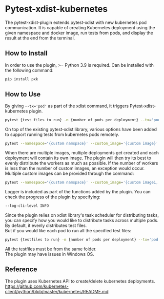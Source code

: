# Pytest-xdist-kubernetes
  
The pytest-xdist-plugin extends pytest-xdist with new kubernetes pod communication. It is capable of creating Kubernetes deployment using the given namespace and docker image, run tests from pods, and display the result at the end from the terminal.  

## How to Install
In order to use the plugin, >= Python 3.9 is required. Can be installed with the following command:  
```bash
pip install pxk
```

## How to Use
By giving <code>--tx='pod'</code> as part of the xdist command, it triggers Pytest-xdist-kubernetes plugin.
```bash
pytest {test files to run} -n {number of pods per deployment} --tx='pod'
```
On top of the existing pytest-xdist library, various options have been added to support running tests from kubernetes pods remotely.
```bash
pytest --namespace='{custom namspace}' --custom_image='{custom image}' {test files to run} -n {number of pods per deployment} --tx='pod'
```
When there are multiple images, multiple deployments get created and each deployment will contain its own image. The plugin will then try its best to evenly distribute the workers as much as possible. If the number of workers is less than the number of custom images, an exception would occur. Multiple custom images can be provided through the command:
```bash
pytest --namespace='{custom namspace}' --custom_image='{custom image1, custom image1}' {test files to run} -n {number of pods per deployment} --tx='pod'
```
Logger is included as part of the functions added by the plugin. You can check the progress of the plugin by specifying:
```bash
--log-cli-level INFO
```  
Since the plugin relies on xdist library's task scheduler for distributing tasks, you can specify how you would like to distribute tasks across multiple pods. By default, it evenly distributes test files.  
But if you would like each pod to run all the specified test files:
```bash
pytest {testfiles to run} -n {number of pods per deployment} --tx='pod' --dist=each
```
All the testfiles must be from the same folder.  
The plugin may have issues in Windows OS.
## Reference
The plugin uses Kubernetes API to create/delete kubernetes deployments.  
https://github.com/kubernetes-client/python/blob/master/kubernetes/README.md